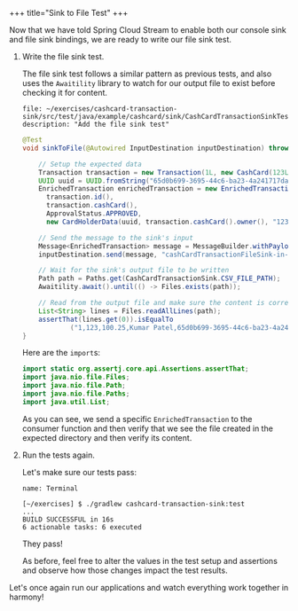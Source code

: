 +++
title="Sink to File Test"
+++

Now that we have told Spring Cloud Stream to enable both our console sink and file sink bindings, we are ready to write our file sink test.

1. Write the file sink test.

   The file sink test follows a similar pattern as previous tests, and also uses the `Awaitility` library to watch for our output file to exist before checking it for content.

   ```editor:open-file
   file: ~/exercises/cashcard-transaction-sink/src/test/java/example/cashcard/sink/CashCardTransactionSinkTests.java
   description: "Add the file sink test"
   ```

   ```java
   @Test
   void sinkToFile(@Autowired InputDestination inputDestination) throws IOException {

       // Setup the expected data
       Transaction transaction = new Transaction(1L, new CashCard(123L, "Kumar Patel", 100.25));
       UUID uuid = UUID.fromString("65d0b699-3695-44c6-ba23-4a241717dab7");
       EnrichedTransaction enrichedTransaction = new EnrichedTransaction(
         transaction.id(),
         transaction.cashCard(),
         ApprovalStatus.APPROVED,
         new CardHolderData(uuid, transaction.cashCard().owner(), "123 Main Street"));

       // Send the message to the sink's input
       Message<EnrichedTransaction> message = MessageBuilder.withPayload(enrichedTransaction).build();
       inputDestination.send(message, "cashCardTransactionFileSink-in-0");

       // Wait for the sink's output file to be written
       Path path = Paths.get(CashCardTransactionSink.CSV_FILE_PATH);
       Awaitility.await().until(() -> Files.exists(path));

       // Read from the output file and make sure the content is correct
       List<String> lines = Files.readAllLines(path);
       assertThat(lines.get(0)).isEqualTo
               ("1,123,100.25,Kumar Patel,65d0b699-3695-44c6-ba23-4a241717dab7,123 Main Street,APPROVED");
   }
   ```

   Here are the `import`s:

   ```java
   import static org.assertj.core.api.Assertions.assertThat;
   import java.nio.file.Files;
   import java.nio.file.Path;
   import java.nio.file.Paths;
   import java.util.List;
   ```

   As you can see, we send a specific `EnrichedTransaction` to the consumer function and then verify that we see the file created in the expected directory and then verify its content.

1. Run the tests again.

   Let's make sure our tests pass:

   ```dashboard:open-dashboard
   name: Terminal
   ```

   ```shell
   [~/exercises] $ ./gradlew cashcard-transaction-sink:test
   ...
   BUILD SUCCESSFUL in 16s
   6 actionable tasks: 6 executed
   ```

   They pass!

   As before, feel free to alter the values in the test setup and assertions and observe how those changes impact the test results.

Let's once again run our applications and watch everything work together in harmony!

